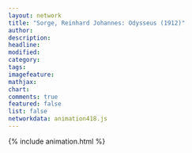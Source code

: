 ```yaml
---
layout: network
title: "Sorge, Reinhard Johannes: Odysseus (1912)"
author:
description:
headline:
modified:
category:
tags:
imagefeature: 
mathjax: 
chart: 
comments: true
featured: false
list: false
networkdata: animation418.js
---
```

{% include animation.html %}
